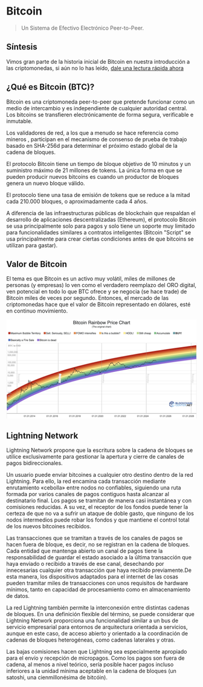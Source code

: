 # Bitcoin

> Un Sistema de Efectivo Electrónico Peer-to-Peer.

## Síntesis

Vimos gran parte de la historia inicial de Bitcoin en nuestra introducción a las criptomonedas, si aún no lo has leído, [dale una lectura rápida ahora](../intro.md#big-bang)

## ¿Qué es Bitcoin (BTC)?
Bitcoin es una criptomoneda peer-to-peer que pretende funcionar como un medio de intercambio y es independiente de cualquier autoridad central. Los bitcoins se transfieren electrónicamente de forma segura, verificable e inmutable.

Los validadores de red, a los que a menudo se hace referencia como mineros , participan en el mecanismo de consenso de prueba de trabajo basado en SHA-256d para determinar el próximo estado global de la cadena de bloques.

El protocolo Bitcoin tiene un tiempo de bloque objetivo de 10 minutos y un suministro máximo de 21 millones de tokens. La única forma en que se pueden producir nuevos bitcoins es cuando un productor de bloques genera un nuevo bloque válido.

El protocolo tiene una tasa de emisión de tokens que se reduce a la mitad cada 210.000 bloques, o aproximadamente cada 4 años.

A diferencia de las infraestructuras públicas de blockchain que respaldan el desarrollo de aplicaciones descentralizadas (Ethereum), el protocolo Bitcoin se usa principalmente solo para pagos y solo tiene un soporte muy limitado para funcionalidades similares a contratos inteligentes (Bitcoin "Script" se usa principalmente para crear ciertas condiciones antes de que bitcoins se utilizan para gastar).

## Valor de Bitcoin

El tema es que Bitcoin es un activo muy volátil, miles de millones de personas (y empresas) lo ven como el verdadero reemplazo del ORO digital, ven potencial en todo lo que BTC ofrece y se negocia (se hace trade) de Bitcoin miles de veces por segundo. Entonces, el mercado de las criptomonedas hace que el valor de Bitcoin representado en dólares, esté en continuo movimiento. 

![Historia: Valor del Bitcoin](../assets/img/bitcoin-rainbow.png)


## Lightning Network

Lightning Network propone que la escritura sobre la cadena de bloques se utilice exclusivamente para gestionar la apertura y cierre de canales de pagos bidireccionales.

Un usuario puede enviar bitcoines a cualquier otro destino dentro de la red Lightning. Para ello, la red encamina cada transacción mediante enrutamiento «cebolla» entre nodos no confiables, siguiendo una ruta formada por varios canales de pagos contiguos hasta alcanzar al destinatario final. Los pagos se tramitan de manera casi instantánea y con comisiones reducidas. A su vez, el receptor de los fondos puede tener la certeza de que no va a sufrir un ataque de doble gasto, que ninguno de los nodos intermedios puede robar los fondos y que mantiene el control total de los nuevos bitcoines recibidos.

Las transacciones que se tramitan a través de los canales de pagos se hacen fuera de bloque, es decir, no se registran en la cadena de bloques. Cada entidad que mantenga abierto un canal de pagos tiene la responsabilidad de guardar el estado asociado a la última transacción que haya enviado o recibido a través de ese canal, desechando por innecesarias cualquier otra transacción que haya recibido previamente.​ De esta manera, los dispositivos adaptados para el internet de las cosas pueden tramitar miles de transacciones con unos requisitos de hardware mínimos, tanto en capacidad de procesamiento como en almacenamiento de datos.

La red Lightning también permite la interconexión entre distintas cadenas de bloques. En una definición flexible del término, se puede considerar que Lightning Network proporciona una funcionalidad similar a un bus de servicio empresarial para entornos de arquitectura orientada a servicios, aunque en este caso, de acceso abierto y orientado a la coordinación de cadenas de bloques heterogéneas, como cadenas laterales y otras.

Las bajas comisiones hacen que Lightning sea especialmente apropiado para el envío y recepción de micropagos. Como los pagos son fuera de cadena, al menos a nivel teórico, sería posible hacer pagos incluso inferiores a la unidad mínima aceptable en la cadena de bloques (un satoshi, una cienmillonésima de bitcóin).